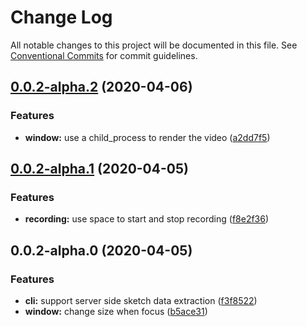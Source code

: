 # Change Log

All notable changes to this project will be documented in this file.
See [Conventional Commits](https://conventionalcommits.org) for commit guidelines.

## [0.0.2-alpha.2](https://github.com/albizures/pieza/compare/@pieza/dev-window@0.0.2-alpha.1...@pieza/dev-window@0.0.2-alpha.2) (2020-04-06)


### Features

* **window:** use a child_process to render the video ([a2dd7f5](https://github.com/albizures/pieza/commit/a2dd7f55097feab06cc587eec61cd1b6799a3526))





## [0.0.2-alpha.1](https://github.com/albizures/pieza/compare/@pieza/dev-window@0.0.2-alpha.0...@pieza/dev-window@0.0.2-alpha.1) (2020-04-05)


### Features

* **recording:** use space to start and stop recording ([f8e2f36](https://github.com/albizures/pieza/commit/f8e2f364dbacaafa5cf4fe4aef6d1f545cf4a631))





## 0.0.2-alpha.0 (2020-04-05)


### Features

* **cli:** support server side sketch data extraction ([f3f8522](https://github.com/albizures/pieza/commit/f3f852294a28b55bd40482ef790c79e2171f7e39))
* **window:** change size when focus ([b5ace31](https://github.com/albizures/pieza/commit/b5ace31229f01b0859486921abdda952307394fc))

